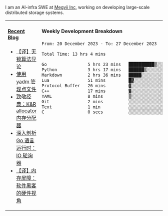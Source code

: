 I am an AI-infra SWE at [Megvii Inc](https://en.megvii.com/), working on developing large-scale distributed storage systems.

<table width="960px">
<tr>
<td valign="top" width="50%">

#### <a href="https://www.kongjun18.me" target="_blank">Recent Blog</a>

<!-- BLOG-POST-LIST:START -->
- [【译】无锁算法导论](https://kongjun18.github.io/posts/2023/07/14/)
- [使用 yadm 管理点文件](https://kongjun18.github.io/posts/2023/04/07/)
- [致敬经典：K&amp;R allocator 内存分配器](https://kongjun18.github.io/posts/2022/12/12/)
- [深入剖析 Go 语言运行时：IO 轮询器](https://kongjun18.github.io/posts/2022/11/21/)
- [【译】内存屏障：软件黑客的硬件视角](https://kongjun18.github.io/posts/2022/11/03/)
<!-- BLOG-POST-LIST:END -->

</td>
<td valign="top" width="50%">

#### Weekly Development Breakdown

<!--START_SECTION:waka-->

```txt
From: 20 December 2023 - To: 27 December 2023

Total Time: 13 hrs 4 mins

Go                5 hrs 23 mins   ██████████▒░░░░░░░░░░░░░░   41.19 %
Python            3 hrs 17 mins   ██████▒░░░░░░░░░░░░░░░░░░   25.13 %
Markdown          2 hrs 36 mins   █████░░░░░░░░░░░░░░░░░░░░   19.96 %
Lua               51 mins         █▓░░░░░░░░░░░░░░░░░░░░░░░   06.55 %
Protocol Buffer   26 mins         ▓░░░░░░░░░░░░░░░░░░░░░░░░   03.33 %
C++               17 mins         ▓░░░░░░░░░░░░░░░░░░░░░░░░   02.20 %
YAML              8 mins          ▒░░░░░░░░░░░░░░░░░░░░░░░░   01.09 %
Git               2 mins          ░░░░░░░░░░░░░░░░░░░░░░░░░   00.30 %
Text              1 min           ░░░░░░░░░░░░░░░░░░░░░░░░░   00.19 %
C                 0 secs          ░░░░░░░░░░░░░░░░░░░░░░░░░   00.03 %
```

<!--END_SECTION:waka-->
</td>
</tr>

</table>

